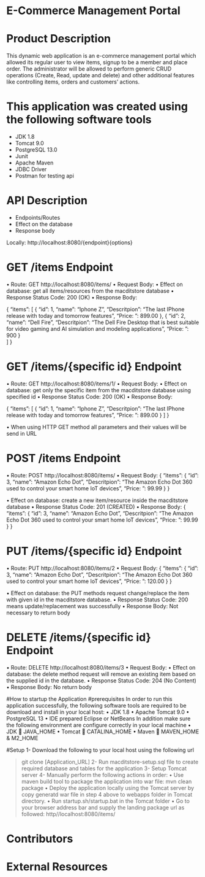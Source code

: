 # E-Commerce Management Portal

# Product Description
This dynamic web application is an e-commerce management portal which allowed its regular user to view items, signup to be a member and place order. The administrator will be allowed to perform generic CRUD operations (Create, Read, update and delete) and other additional features like controlling items, orders and customers’ actions.

# This application was created using the following software tools
-	JDK 1.8 
-	Tomcat 9.0
-	PostgreSQL 13.0
-	Junit
-	Apache Maven
-	JDBC Driver 
-	Postman for testing api

# API Description
-	Endpoints/Routes
-	Effect on the database
-	Response body

Locally: http://localhost:8080/{endpoint}{options}

# GET /items Endpoint
•	Route:  GET  http://localhost:8080/items/ 
•	Request Body:
•	Effect on database: get all items/resources from the macditstore database
•	Response Status Code: 200 (OK)
•	 Response Body: 

  {
    “items”: [
      {
      “id”: 1, 
      “name”: “Iphone Z”,
      “Descritpion”: “The last IPhone release with today and tomorrow features”,
      “Price: ”: 899.00
      },
    {
      “id”: 2, 
      “name”: “Dell Fire”,
      “Descritpion”: “The Dell Fire Desktop that is best suitable for video gaming and AI simulation and modeling applications”,
      “Price: ”: 900
      }  
     ] 
    }
    
# GET /items/{specific id} Endpoint
•	Route:  GET  http://localhost:8080/items/1/
•	Request Body:
•	Effect on database: get only the specific item from the macditstore database using specified id
•	Response Status Code: 200 (OK)
•	 Response Body: 

  {
    “items”: [
      {
      “id”: 1, 
      “name”: “Iphone Z”,
      “Descritpion”: “The last IPhone release with today and tomorrow features”,
      “Price: ”: 899.00
      } 
    ]
  }

•	When using HTTP GET method all parameters and their values will be send in URL

# POST /items Endpoint
•	Route:  POST  http://localhost:8080/items/
•	Request Body:
  {
    “items”: 
        {
        “id”: 3, 
        “name”: “Amazon Echo Dot”,
        “Descritpion”: “The Amazon Echo Dot 360 used to control your smart home IoT devices”,
        “Price: ”: 99.99
        } 
  }

•	Effect on database: create a new item/resource inside the macditstore database
•	Response Status Code: 201 (CREATED)
•	 Response Body: 
  {
    “items”: 
        {
          “id”: 3, 
          “name”: “Amazon Echo Dot”,
          “Descritpion”: “The Amazon Echo Dot 360 used to control your smart home IoT devices”,
          “Price: ”: 99.99
       } 
  }




# PUT /items/{specific id}  Endpoint
•	Route:  PUT http://localhost:8080/items/2
•	Request Body:
  {
    “items”: 
      {
      “id”: 3, 
      “name”: “Amazon Echo Dot”,
      “Descritpion”: “The Amazon Echo Dot 360 used to control your smart home IoT devices”,
      “Price: ”: 120.00
      } 
  }

•	Effect on database: the PUT methods request change/replace the item with given id in the  macditstore database. 
•	Response Status Code: 200 means update/replacement was successfully
•	 Response Body: Not necessary to return body

# DELETE  /items/{specific id} Endpoint
•	Route:  DELETE http://localhost:8080/items/3
•	Request Body:
•	Effect on database:  the delete method request will remove an existing item based on the supplied id in the database.
•	Response Status Code: 204 (No Content)
•	 Response Body: No return body


#How to startup the Application
#prerequisites
In order to run this application successfully, the following software tools are required to be download and install in your local host:
•	JDK 1.8 
•	Apache Tomcat 9.0
•	PostgreSQL 13
•	IDE prepared Eclipse or NetBeans
In addition make sure the following environment are configure correctly in your local machine
•	JDK  JAVA_HOME
•	Tomcat  CATALINA_HOME 
•	Maven  MAVEN_HOME & M2_HOME


#Setup
1-	Download the following to your local host using the following url
> git clone [Application_URL]
2-	Run macditstore-setup.sql file to create required database and tables for the application
3-	Setup Tomcat server
4-	Manually perform the following actions in order:
•	Use maven build tool to package the application into war file:
> mvn clean package
•	Deploy the application locally using the Tomcat server by copy generatd war file in step 4 above to  webapps folder in Tomcat directory.
•	Run startup.sh/startup.bat in the Tomcat folder
•	Go to your browser address bar and supply the landing package url as followed:
http//localhost:8080/items/

# Contributors

# External Resources


